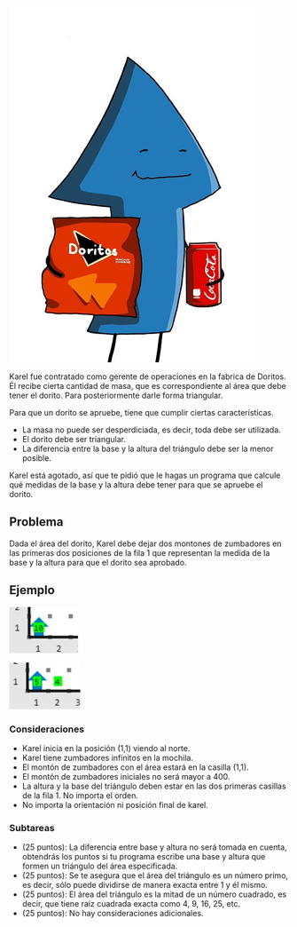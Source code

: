 ![Ilustracion](ilustracion_doritos.jpeg)

Karel fue contratado como gerente de operaciones en la fabrica de Doritos. Él recibe cierta cantidad de masa, que es correspondiente al área que debe tener el dorito. Para posteriormente darle forma triangular.

Para que un dorito se apruebe, tiene que cumplir ciertas características.

- La masa no puede ser desperdiciada, es decir, toda debe ser utilizada.
- El dorito debe ser triangular.
- La diferencia entre la base y la altura del triángulo debe ser la menor posible.

Karel está agotado, así que te pidió que le hagas un programa que calcule qué medidas de la base y la altura debe tener para que se apruebe el dorito.

## Problema

Dada el área del dorito, Karel debe dejar dos montones de zumbadores en las primeras dos posiciones de la fila $1$ que representan la medida de la base y la altura para que el dorito sea aprobado.

## Ejemplo

![ejemplo_entrada](ejemplo1.jpeg)

![ejemplo_salida](salida.jpeg)

### Consideraciones

- Karel inicia en la posición (1,1) viendo al norte.
- Karel tiene zumbadores infinitos en la mochila.
- El montón de zumbadores con el área estará en la casilla (1,1).
- El montón de zumbadores iniciales no será mayor a 400.
- La altura y la base del triángulo deben estar en las dos primeras casillas de la fila $1$. No importa el orden.
- No importa la orientación ni posición final de karel.

### Subtareas

- (25 puntos): La diferencia entre base y altura no será tomada en cuenta, obtendrás los puntos si tu programa escribe una base y altura que formen un triángulo del área especificada.
- (25 puntos): Se te asegura que el área del triángulo es un número primo, es decir, sólo puede dividirse de manera exacta entre $1$ y él mismo.
- (25 puntos): El área del triángulo es la mitad de un número cuadrado, es decir, que tiene raíz cuadrada exacta como 4, 9, 16, 25, etc.
- (25 puntos): No hay consideraciones adicionales.
